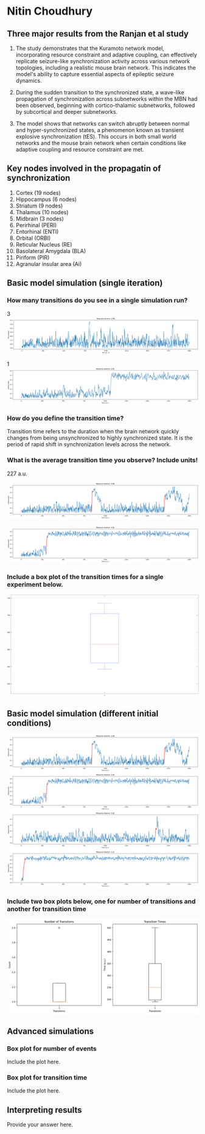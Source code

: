 # Nitin Choudhury

## Three major results from the Ranjan et al study

1. The study demonstrates that the Kuramoto network model, incorporating resource constraint and adaptive coupling, can effectively replicate seizure-like synchronization activity across various network topologies, including a realistic mouse brain network. This indicates the model's ability to capture essential aspects of epileptic seizure dynamics.


2. During the sudden transition to the synchronized state, a wave-like propagation of synchronization across subnetworks within the MBN had been observed, beginning with cortico-thalamic subnetworks, followed by subcortical and deeper subnetworks.


3. The model shows that networks can switch abruptly between normal and hyper-synchronized states, a phenomenon known as transient explosive synchronization (tES). This occurs in both small world networks and the mouse brain network when certain conditions like adaptive coupling and resource constraint are met.

## Key nodes involved in the propagatin of synchronization

1. Cortex (19 nodes)
2. Hippocampus (6 nodes)
3. Striatum (9 nodes)
4. Thalamus (10 nodes)
5. Midbrain (3 nodes)
6. Perirhinal (PERI)
7. Entorhinal (ENTl)
8. Orbital (ORBI)
9. Reticular Nucleus (RE)
10. Basolateral Amygdala (BLA)
11. Piriform (PIR)
12. Agranular insular area (Ai)

## Basic model simulation (single iteration)

### How many transitions do you see in a single simulation run?

3
![img](assets/1.png)


1
![img](assets/2.png)

### How do you define the transition time?

Transition time refers to the duration when the brain network quickly changes from being unsynchronized to highly synchronized state. It is the period of rapid shift in synchronization levels across the network.

### What is the average transition time you observe? Include units!
227 a.u. 

![img](assets/1a.png)

![img](assets/2a.png)


### Include a box plot of the transition times for a single experiment below.
![img](assets/5.png)

## Basic model simulation (different initial conditions)

![img](assets/1a.png)
![img](assets/2a.png)
![img](assets/6.png)
![img](assets/7.png)

### Include two box plots below, one for number of transitions and another for transition time

![img](assets/8.png)

## Advanced simulations

### Box plot for number of events
Include the plot here.


### Box plot for transition time
Include the plot here.

## Interpreting results

Provide your answer here.
